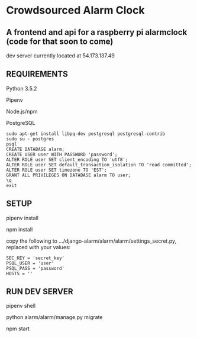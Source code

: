 # Crowdsourced Alarm Clock

## A frontend and api for a raspberry pi alarmclock (code for that soon to come)

dev server currently located at 54.173.137.49

## REQUIREMENTS

Python 3.5.2

Pipenv

Node.js/npm

PostgreSQL

```
sudo apt-get install libpq-dev postgresql postgresql-contrib
sudo su - postgres
psql
CREATE DATABASE alarm;
CREATE USER user WITH PASSWORD 'password';
ALTER ROLE user SET client_encoding TO 'utf8';
ALTER ROLE user SET default_transaction_isolation TO 'read committed';
ALTER ROLE user SET timezone TO 'EST';
GRANT ALL PRIVILEGES ON DATABASE alarm TO user;
\q
exit
```

## SETUP

pipenv install

npm install

copy the following to .../django-alarm/alarm/alarm/settings_secret.py, replaced with your values:

```
SEC_KEY = 'secret_key'
PSQL_USER = 'user'
PSQL_PASS = 'password'
HOSTS = ''
```

## RUN DEV SERVER

pipenv shell

python alarm/alarm/manage.py migrate

npm start

	
	
	